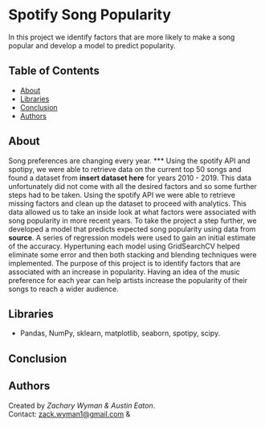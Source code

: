 # Spotify Song Popularity
In this project we identify factors that are more likely to make a song popular and develop a model to predict popularity.
## Table of Contents
* [About](#About)
* [Libraries](#Libraries)
* [Conclusion](#Conclusion)
* [Authors](#Authors)

## About
Song preferences are changing every year. ***  Using the spotify API and spotipy, we were able to retrieve data on the current top 50 songs and found a dataset from **insert dataset here** for years 2010 - 2019. This data unfortunately did not come with all the desired factors and so some further steps had to be taken. Using the spotify API we were able to retrieve missing factors and clean up the dataset to proceed with analytics. This data allowed us to take an inside look at what factors were associated with song popularity in more recent years. To take the project a step further, we developed a model that predicts expected song popularity using data from **source**. A series of regression models were used to gain an initial estimate of the accuracy. Hypertuning each model using GridSearchCV helped eliminate some error and then both stacking and blending techniques were implemented. The purpose of this project is to identify factors that are associated with an increase in popularity. Having an idea of the music preference for each year can help artists increase the popularity of their songs to reach a wider audience. 

## Libraries
- Pandas, NumPy, sklearn, matplotlib, seaborn, spotipy, scipy.

## Conclusion


## Authors
Created by *Zachary Wyman & Austin Eaton*.  
Contact: zack.wyman1@gmail.com & 
